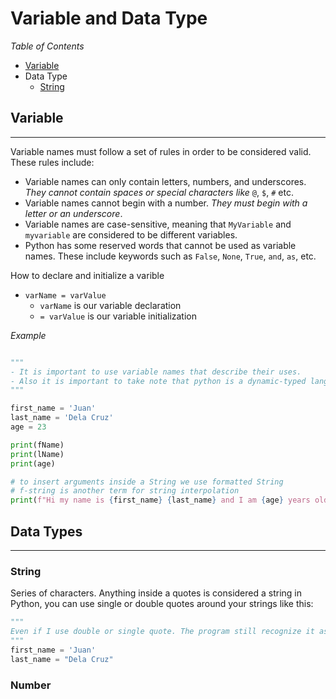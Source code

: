 # Variable and Data Type

*Table of Contents*

- [Variable](#variable)
- Data Type
    - [String](#string)

## Variable
---

Variable names must follow a set of rules in order to be considered valid.
These rules include:

- Variable names can only contain letters, numbers, and underscores. _They cannot contain spaces or special characters like_ `@`, `$`, `#` etc.
- Variable names cannot begin with a number. _They must begin with a letter or an underscore_.
- Variable names are case-sensitive, meaning that `MyVariable` and `myvariable` are considered to be different variables.
- Python has some reserved words that cannot be used as variable names. These include keywords such as `False`, `None`, `True`, `and`, `as`, etc.

How to declare and initialize a varible
- `varName = varValue`
    - `varName` is our variable declaration
    - `= varValue` is our variable initialization

*Example*

```python

"""
- It is important to use variable names that describe their uses.
- Also it is important to take note that python is a dynamic-typed language.
"""

first_name = 'Juan'
last_name = 'Dela Cruz'
age = 23

print(fName)
print(lName)
print(age)

# to insert arguments inside a String we use formatted String
# f-string is another term for string interpolation
print(f"Hi my name is {first_name} {last_name} and I am {age} years old.")

```
## Data Types
---

### String

Series of characters. Anything inside a quotes is considered a string in Python, you can use single or double quotes around your strings like this:

```python
"""
Even if I use double or single quote. The program still recognize it as a string.
"""
first_name = 'Juan'
last_name = "Dela Cruz"

```

### Number
